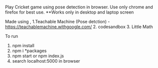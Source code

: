 Play Cricket game using pose detection in browser.
Use only chrome and firefox for best use.
**Works only in desktop and laptop screen

Made using ,
1.Teachable Machine (Pose detction) - https://teachablemachine.withgoogle.com/
2. codesandbox
3. Little Math

To run
1. npm install
2. npm i *packages
3. npm start or npm index.js
4. search localhost:5000 in browser
